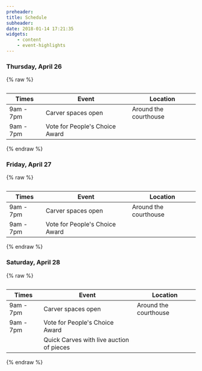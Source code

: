 ```yaml
---
preheader: 
title: Schedule
subheader: 
date: 2018-01-14 17:21:35
widgets:
    - content
    - event-highlights
---
```


### Thursday, April 26

{% raw %}
<table class="uk-table uk-table-divider">
    <caption></caption>
    <thead>
        <tr>
            <th>Times</th>
            <th>Event</th>
            <th>Location</th>
        </tr>
    </thead>
    <tbody>
        <tr>
            <td>9am - 7pm</td>
            <td>Carver spaces open</td>
            <td>Around the courthouse</td>
        </tr>
        <tr>
            <td>9am - 7pm</td>
            <td>Vote for People's Choice Award</td>
            <td>&nbsp;</td>
        </tr>
    </tbody>
</table>

{% endraw %}

### Friday, April 27

{% raw %}
<table class="uk-table uk-table-divider">
    <caption></caption>
    <thead>
        <tr>
            <th>Times</th>
            <th>Event</th>
            <th>Location</th>
        </tr>
    </thead>
    <tbody>
        <tr>
            <td>9am - 7pm</td>
            <td>Carver spaces open</td>
            <td>Around the courthouse</td>
        </tr>
        <tr>
            <td>9am - 7pm</td>
            <td>Vote for People's Choice Award</td>
            <td>&nbsp;</td>
        </tr>
    </tbody>
</table>

{% endraw %}

### Saturday, April 28

{% raw %}
<table class="uk-table uk-table-divider">
    <caption></caption>
    <thead>
        <tr>
            <th>Times</th>
            <th>Event</th>
            <th>Location</th>
        </tr>
    </thead>
    <tbody>
        <tr>
            <td>9am - 7pm</td>
            <td>Carver spaces open</td>
            <td>Around the courthouse</td>
        </tr>
        <tr>
            <td>9am - 7pm</td>
            <td>Vote for People's Choice Award</td>
            <td>&nbsp;</td>
        </tr>
        <tr>
            <td>&nbsp;</td>
            <td>Quick Carves with live auction of pieces</td>
            <td>&nbsp;</td>
        </tr>
    </tbody>
</table>

{% endraw %}